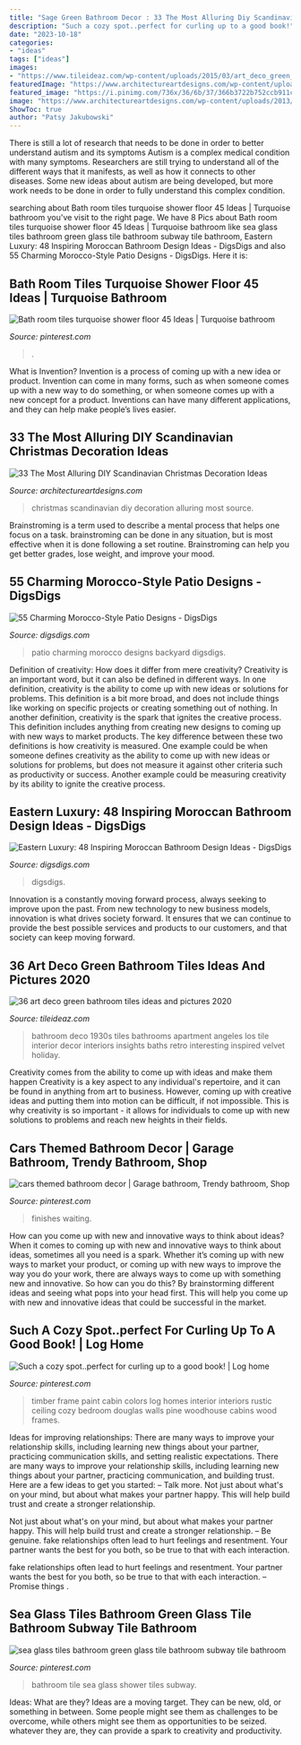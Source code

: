 ```yaml
---
title: "Sage Green Bathroom Decor : 33 The Most Alluring Diy Scandinavian Christmas Decoration Ideas"
description: "Such a cozy spot..perfect for curling up to a good book!"
date: "2023-10-18"
categories:
- "ideas"
tags: ["ideas"]
images:
- "https://www.tileideaz.com/wp-content/uploads/2015/03/art_deco_green_bathroom_tiles_5.jpg"
featuredImage: "https://www.architectureartdesigns.com/wp-content/uploads/2013/11/292.jpg"
featured_image: "https://i.pinimg.com/736x/36/6b/37/366b3722b752ccb911c0713cdfa5b713.jpg"
image: "https://www.architectureartdesigns.com/wp-content/uploads/2013/11/292.jpg"
ShowToc: true
author: "Patsy Jakubowski"
---
```



There is still a lot of research that needs to be done in order to better understand autism and its symptoms
Autism is a complex medical condition with many symptoms. Researchers are still trying to understand all of the different ways that it manifests, as well as how it connects to other diseases. Some new ideas about autism are being developed, but more work needs to be done in order to fully understand this complex condition.

	

		
searching about Bath room tiles turquoise shower floor 45 Ideas | Turquoise bathroom you've visit to the right page. We have 8 Pics about Bath room tiles turquoise shower floor 45 Ideas | Turquoise bathroom like sea glass tiles bathroom green glass tile bathroom subway tile bathroom, Eastern Luxury: 48 Inspiring Moroccan Bathroom Design Ideas - DigsDigs and also 55 Charming Morocco-Style Patio Designs - DigsDigs. Here it is:
		
    
## Bath Room Tiles Turquoise Shower Floor 45 Ideas | Turquoise Bathroom

<img loading=lazy src="https://i.pinimg.com/736x/2d/b1/0d/2db10d7669c9d8e2d53f1f09bb06cf78.jpg" onerror="this.onerror=null;this.src='https://tse2.mm.bing.net/th?id=OIP.RriBZFuEsZtzSdkLShGeOgAAAA&amp;pid=15.1';" alt="Bath room tiles turquoise shower floor 45 Ideas | Turquoise bathroom">

_Source: pinterest.com_

>. 

	

What is Invention?
Invention is a process of coming up with a new idea or product. Invention can come in many forms, such as when someone comes up with a new way to do something, or when someone comes up with a new concept for a product. Inventions can have many different applications, and they can help make people’s lives easier.

    
## 33 The Most Alluring DIY Scandinavian Christmas Decoration Ideas

<img loading=lazy src="https://www.architectureartdesigns.com/wp-content/uploads/2013/11/292.jpg" onerror="this.onerror=null;this.src='https://tse4.mm.bing.net/th?id=OIP.OTIVWA3-QIYQcT4YvDWkFQHaKM&amp;pid=15.1';" alt="33 The Most Alluring DIY Scandinavian Christmas Decoration Ideas">

_Source: architectureartdesigns.com_

>christmas scandinavian diy decoration alluring most source. 

	

Brainstroming is a term used to describe a mental process that helps one focus on a task. brainstroming can be done in any situation, but is most effective when it is done following a set routine. Brainstroming can help you get better grades, lose weight, and improve your mood.

    
## 55 Charming Morocco-Style Patio Designs - DigsDigs

<img loading=lazy src="http://www.digsdigs.com/photos/charming-morocco-style-patio-designs-57.jpg" onerror="this.onerror=null;this.src='https://tse2.mm.bing.net/th?id=OIP.8iqpeKJepbuKwTmw7wz2IgAAAA&amp;pid=15.1';" alt="55 Charming Morocco-Style Patio Designs - DigsDigs">

_Source: digsdigs.com_

>patio charming morocco designs backyard digsdigs. 

	

Definition of creativity: How does it differ from mere creativity?
Creativity is an important word, but it can also be defined in different ways. In one definition, creativity is the ability to come up with new ideas or solutions for problems. This definition is a bit more broad, and does not include things like working on specific projects or creating something out of nothing. In another definition, creativity is the spark that ignites the creative process. This definition includes anything from creating new designs to coming up with new ways to market products. The key difference between these two definitions is how creativity is measured. One example could be when someone defines creativity as the ability to come up with new ideas or solutions for problems, but does not measure it against other criteria such as productivity or success. Another example could be measuring creativity by its ability to ignite the creative process.

    
## Eastern Luxury: 48 Inspiring Moroccan Bathroom Design Ideas - DigsDigs

<img loading=lazy src="https://www.digsdigs.com/photos/inspiring-moroccan-bathrooms-41-554x739.jpg" onerror="this.onerror=null;this.src='https://tse3.mm.bing.net/th?id=OIP.nEXLn6XvexFU9uVYO14reQHaJ4&amp;pid=15.1';" alt="Eastern Luxury: 48 Inspiring Moroccan Bathroom Design Ideas - DigsDigs">

_Source: digsdigs.com_

>digsdigs. 

	

Innovation is a constantly moving forward process, always seeking to improve upon the past. From new technology to new business models, innovation is what drives society forward. It ensures that we can continue to provide the best possible services and products to our customers, and that society can keep moving forward.

    
## 36 Art Deco Green Bathroom Tiles Ideas And Pictures 2020

<img loading=lazy src="https://www.tileideaz.com/wp-content/uploads/2015/03/art_deco_green_bathroom_tiles_5.jpg" onerror="this.onerror=null;this.src='https://tse1.mm.bing.net/th?id=OIP.ilhTqCohA5NRHCFnIwLiqAHaLK&amp;pid=15.1';" alt="36 art deco green bathroom tiles ideas and pictures 2020">

_Source: tileideaz.com_

>bathroom deco 1930s tiles bathrooms apartment angeles los tile interior decor interiors insights baths retro interesting inspired velvet holiday. 

	

Creativity comes from the ability to come up with ideas and make them happen
Creativity is a key aspect to any individual's repertoire, and it can be found in anything from art to business. However, coming up with creative ideas and putting them into motion can be difficult, if not impossible. This is why creativity is so important - it allows for individuals to come up with new solutions to problems and reach new heights in their fields.

    
## Cars Themed Bathroom Decor | Garage Bathroom, Trendy Bathroom, Shop

<img loading=lazy src="https://i.pinimg.com/736x/fb/19/2b/fb192b77e93a245e775607353228b531.jpg" onerror="this.onerror=null;this.src='https://tse1.mm.bing.net/th?id=OIP.jUJT_fe3RiNINb6cpnd16wHaLL&amp;pid=15.1';" alt="cars themed bathroom decor | Garage bathroom, Trendy bathroom, Shop">

_Source: pinterest.com_

>finishes waiting. 

	

How can you come up with new and innovative ways to think about ideas?
When it comes to coming up with new and innovative ways to think about ideas, sometimes all you need is a spark. Whether it’s coming up with new ways to market your product, or coming up with new ways to improve the way you do your work, there are always ways to come up with something new and innovative. So how can you do this? By brainstorming different ideas and seeing what pops into your head first. This will help you come up with new and innovative ideas that could be successful in the market.

    
## Such A Cozy Spot..perfect For Curling Up To A Good Book! | Log Home

<img loading=lazy src="https://i.pinimg.com/736x/d0/2e/2e/d02e2e38654927a08e0cd41506f3f42d.jpg" onerror="this.onerror=null;this.src='https://tse2.mm.bing.net/th?id=OIP.vTIaZ1sFMFX6YQ0JfnkJDQHaLH&amp;pid=15.1';" alt="Such a cozy spot..perfect for curling up to a good book! | Log home">

_Source: pinterest.com_

>timber frame paint cabin colors log homes interior interiors rustic ceiling cozy bedroom douglas walls pine woodhouse cabins wood frames. 

	

Ideas for improving relationships: There are many ways to improve your relationship skills, including learning new things about your partner, practicing communication skills, and setting realistic expectations.
There are many ways to improve your relationship skills, including learning new things about your partner, practicing communication, and building trust. Here are a few ideas to get you started: 
     – Talk more. Not just about what's on your mind, but about what makes your partner happy. This will help build trust and create a stronger relationship.

Not just about what's on your mind, but about what makes your partner happy. This will help build trust and create a stronger relationship. – Be genuine. fake relationships often lead to hurt feelings and resentment. Your partner wants the best for you both, so be true to that with each interaction.

fake relationships often lead to hurt feelings and resentment. Your partner wants the best for you both, so be true to that with each interaction. – Promise things .

    
## Sea Glass Tiles Bathroom Green Glass Tile Bathroom Subway Tile Bathroom

<img loading=lazy src="https://i.pinimg.com/736x/36/6b/37/366b3722b752ccb911c0713cdfa5b713.jpg" onerror="this.onerror=null;this.src='https://tse1.mm.bing.net/th?id=OIP.ijiCEsIFDkH7S-skbwoRcAHaLG&amp;pid=15.1';" alt="sea glass tiles bathroom green glass tile bathroom subway tile bathroom">

_Source: pinterest.com_

>bathroom tile sea glass shower tiles subway. 

	

Ideas: What are they?
Ideas are a moving target. They can be new, old, or something in between. Some people might see them as challenges to be overcome, while others might see them as opportunities to be seized. whatever they are, they can provide a spark to creativity and productivity.

